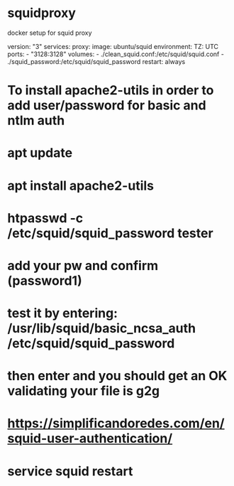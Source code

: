 # squidproxy
docker setup for squid proxy


version: "3"
services:
  proxy:
    image: ubuntu/squid
    environment:
      TZ: UTC
    ports:
      - "3128:3128"
    volumes:
      - ./clean_squid.conf:/etc/squid/squid.conf
      - ./squid_password:/etc/squid/squid_password
    restart: always

# To install apache2-utils in order to add user/password for basic and ntlm auth
# apt update
# apt install apache2-utils
# htpasswd -c /etc/squid/squid_password tester
# add your pw and confirm (password1)

# test it by entering: /usr/lib/squid/basic_ncsa_auth /etc/squid/squid_password
# then enter <username> <password> and you should get an OK validating your file is g2g


# https://simplificandoredes.com/en/squid-user-authentication/



# service squid restart


